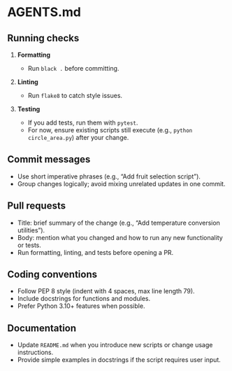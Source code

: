 # AGENTS.md

## Running checks
1. **Formatting**  
   - Run `black .` before committing.

2. **Linting**  
   - Run `flake8` to catch style issues.

3. **Testing**  
   - If you add tests, run them with `pytest`.  
   - For now, ensure existing scripts still execute (e.g., `python circle_area.py`) after your change.

## Commit messages
- Use short imperative phrases (e.g., “Add fruit selection script”).
- Group changes logically; avoid mixing unrelated updates in one commit.

## Pull requests
- Title: brief summary of the change (e.g., “Add temperature conversion utilities”).
- Body: mention what you changed and how to run any new functionality or tests.
- Run formatting, linting, and tests before opening a PR.

## Coding conventions
- Follow PEP 8 style (indent with 4 spaces, max line length 79).
- Include docstrings for functions and modules.
- Prefer Python 3.10+ features when possible.

## Documentation
- Update `README.md` when you introduce new scripts or change usage instructions.
- Provide simple examples in docstrings if the script requires user input.

